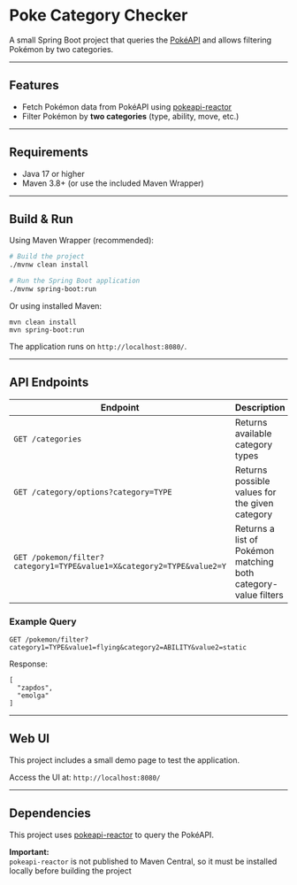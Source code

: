 # Poke Category Checker

A small Spring Boot project that queries the [PokéAPI](https://pokeapi.co/) and allows filtering Pokémon by two categories.

---

## Features

- Fetch Pokémon data from PokéAPI using [pokeapi-reactor](https://github.com/skaro-pokeapi/pokeapi-reactor)
- Filter Pokémon by **two categories** (type, ability, move, etc.)

---

## Requirements

- Java 17 or higher
- Maven 3.8+ (or use the included Maven Wrapper)

---

## Build & Run

Using Maven Wrapper (recommended):

```bash
# Build the project
./mvnw clean install

# Run the Spring Boot application
./mvnw spring-boot:run
```

Or using installed Maven:

    mvn clean install
    mvn spring-boot:run

The application runs on `http://localhost:8080/`.

---

## API Endpoints

| Endpoint | Description |
|----------|-------------|
| `GET /categories` | Returns available category types |
| `GET /category/options?category=TYPE` | Returns possible values for the given category |
| `GET /pokemon/filter?category1=TYPE&value1=X&category2=TYPE&value2=Y` | Returns a list of Pokémon matching both category-value filters |

### Example Query

    GET /pokemon/filter?category1=TYPE&value1=flying&category2=ABILITY&value2=static

Response:

    [
      "zapdos",
      "emolga"
    ]

---

## Web UI

This project includes a small demo page to test the application.

Access the UI at: `http://localhost:8080/`

---

## Dependencies

This project uses [pokeapi-reactor](https://github.com/skaro-pokeapi/pokeapi-reactor) to query the PokéAPI.

**Important:**  
`pokeapi-reactor` is not published to Maven Central, so it must be installed locally before building the project
